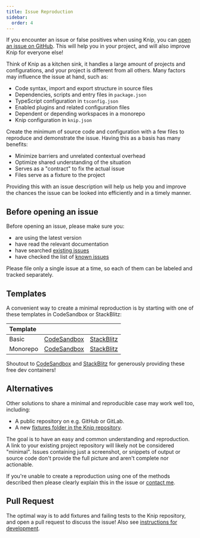 ```yaml
---
title: Issue Reproduction
sidebar:
  order: 4
---
```


If you encounter an issue or false positives when using Knip, you can [open an
issue on GitHub][1]. This will help you in your project, and will also improve
Knip for everyone else!

Think of Knip as a kitchen sink, it handles a large amount of projects and
configurations, and your project is different from all others. Many factors may
influence the issue at hand, such as:

- Code syntax, import and export structure in source files
- Dependencies, scripts and entry files in `package.json`
- TypeScript configuration in `tsconfig.json`
- Enabled plugins and related configuration files
- Dependent or depending workspaces in a monorepo
- Knip configuration in `knip.json`

Create the minimum of source code and configuration with a few files to
reproduce and demonstrate the issue. Having this as a basis has many benefits:

- Minimize barriers and unrelated contextual overhead
- Optimize shared understanding of the situation
- Serves as a "contract" to fix the actual issue
- Files serve as a fixture to the project

Providing this with an issue description will help us help you and improve the
chances the issue can be looked into efficiently and in a timely manner.

## Before opening an issue

Before opening an issue, please make sure you:

- are using the latest version
- have read the relevant documentation
- have searched [existing issues][1]
- have checked the list of [known issues][2]

Please file only a single issue at a time, so each of them can be labeled and
tracked separately.

## Templates

A convenient way to create a minimal reproduction is by starting with one of
these templates in CodeSandbox or StackBlitz:

| Template |                  |                 |
| :------- | ---------------- | --------------- |
| Basic    | [CodeSandbox][3] | [StackBlitz][4] |
| Monorepo | [CodeSandbox][5] | [StackBlitz][6] |

Shoutout to [CodeSandbox][7] and [StackBlitz][8] for generously providing these
free dev containers!

## Alternatives

Other solutions to share a minimal and reproducible case may work well too,
including:

- A public repository on e.g. GitHub or GitLab.
- A new [fixtures folder in the Knip repository][9].

The goal is to have an easy and common understanding and reproduction. A link to
your existing project repository will likely not be considered "minimal". Issues
containing just a screenshot, or snippets of output or source code don't provide
the full picture and aren't complete nor actionable.

If you're unable to create a reproduction using one of the methods described
then please clearly explain this in the issue or [contact me][10].

## Pull Request

The optimal way is to add fixtures and failing tests to the Knip repository, and
open a pull request to discuss the issue! Also see [instructions for
development][11].

[1]: https://github.com/webpro-nl/knip/issues?q=is%3Aissue
[2]: https://knip.dev/reference/known-issues
[3]:
  https://codesandbox.io/p/devbox/github/webpro-nl/knip/main/templates/issue-reproduction/basic
[4]:
  https://stackblitz.com/github/webpro-nl/knip/tree/main/templates/issue-reproduction/basic
[5]:
  https://codesandbox.io/p/devbox/github/webpro-nl/knip/main/templates/issue-reproduction/monorepo
[6]:
  https://stackblitz.com/github/webpro-nl/knip/tree/main/templates/issue-reproduction/monorepo
[7]: https://codesandbox.io
[8]: https://stackblitz.com
[9]: https://github.com/webpro-nl/knip/tree/main/packages/knip/fixtures
[10]: https://github.com/webpro
[11]: https://github.com/webpro-nl/knip/blob/main/.github/DEVELOPMENT.md
